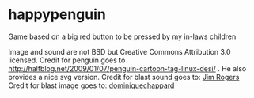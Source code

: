 happypenguin
============

Game based on a big red button to be pressed by my in-laws children

Image and sound are not BSD but Creative Commons Attribution 3.0 licensed.
Credit for penguin goes to http://halfblog.net/2009/01/07/penguin-cartoon-tag-linux-desi/ . He also provides a nice svg version.
Credit for blast sound goes to:
[Jim Rogers](http://soundbible.com/1919-Shotgun-Blast.html)
Credit for blast image goes to:
[dominiquechappard](https://openclipart.org/detail/40477/explosion-by-cybergedeon)